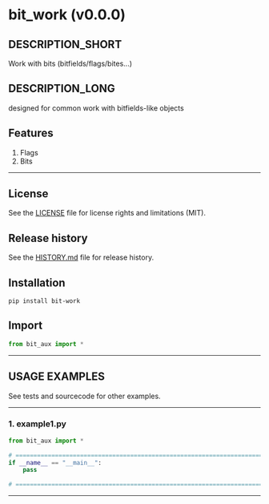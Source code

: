 # bit_work (v0.0.0)

## DESCRIPTION_SHORT
Work with bits (bitfields/flags/bites...)

## DESCRIPTION_LONG
designed for common work with bitfields-like objects


## Features
1. Flags  
2. Bits  


********************************************************************************
## License
See the [LICENSE](LICENSE) file for license rights and limitations (MIT).


## Release history
See the [HISTORY.md](HISTORY.md) file for release history.


## Installation
```commandline
pip install bit-work
```


## Import

```python
from bit_aux import *
```


********************************************************************************
## USAGE EXAMPLES
See tests and sourcecode for other examples.

------------------------------
### 1. example1.py

```python
from bit_aux import *

# =====================================================================================================================
if __name__ == "__main__":
    pass

# =====================================================================================================================
```

********************************************************************************
